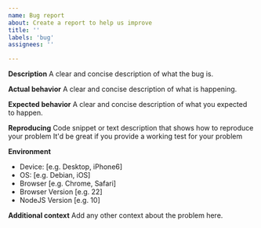```yaml
---
name: Bug report
about: Create a report to help us improve
title: ''
labels: 'bug'
assignees: ''

---
```


**Description**
A clear and concise description of what the bug is.

**Actual behavior**
A clear and concise description of what is happening.

**Expected behavior**
A clear and concise description of what you expected to happen.

**Reproducing**
Code snippet or text description that shows how to reproduce your problem
It'd be great if you provide a working test for your problem

**Environment**
 - Device: [e.g. Desktop, iPhone6]
 - OS: [e.g. Debian, iOS]
 - Browser [e.g. Chrome, Safari]
 - Browser Version [e.g. 22]
 - NodeJS Version [e.g. 10]

**Additional context**
Add any other context about the problem here.
